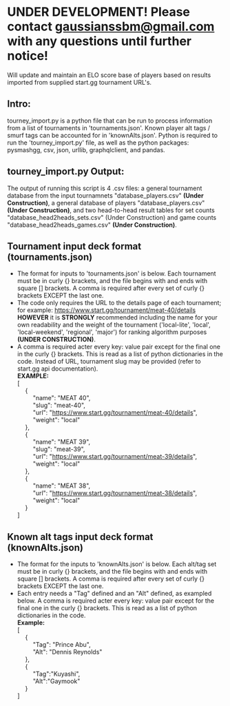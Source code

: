 # UNDER DEVELOPMENT! Please contact gaussianssbm@gmail.com with any questions until further notice!
Will update and maintain an ELO score base of players based on results imported from supplied start.gg tournament URL's.

## Intro:
tourney_import.py is a python file that can be run to process information from a list of tournaments in 'tournaments.json'. Known player alt tags / smurf tags can be accounted for in 'knownAlts.json'. Python is required to run the 'tourney_import.py' file, as well as the python packages: pysmashgg, csv, json, urllib, graphqlclient, and pandas.

## tourney_import.py Output:
The output of running this script is 4 .csv files: a general tournament database from the input tournamnets "database_players.csv" **(Under Construction)**, a general database of players "database_players.csv" **(Under Construction)**, and two head-to-head result tables for set counts "database_head2heads_sets.csv" (Under Construction) and game counts "database_head2heads_games.csv" **(Under Construction)**.

## Tournament input deck format (tournaments.json)
- The format for inputs to 'tournaments.json' is below. Each tournament must be in curly {} brackets, and the file begins with and ends with square [] brackets. A comma is required after every set of curly {} brackets EXCEPT the last one. 
- The code only requires the URL to the details page of each tournament; for example: https://www.start.gg/tournament/meat-40/details **HOWEVER** it is **STRONGLY** recommended including the name for your own readability and the weight of the tournament ('local-lite', 'local', 'local-weekend', 'regional', 'major') for ranking algorithm purposes **(UNDER CONSTRUCTION)**.   
- A comma is required acter every key: value pair except for the final one in the curly {} brackets. This is read as a list of python dictionaries in the code. Instead of URL, tournament slug may be provided (refer to start.gg api documentation).  
**EXAMPLE:**  
[  
&emsp; {  
&emsp; &emsp; "name": "MEAT 40",  
&emsp; &emsp; "slug": "meat-40",  
&emsp; &emsp; "url": "https://www.start.gg/tournament/meat-40/details",  
&emsp; &emsp; "weight": "local"  
&emsp; },  
&emsp; {  
&emsp; &emsp; "name": "MEAT 39",  
&emsp; &emsp; "slug": "meat-39",  
&emsp; &emsp; "url": "https://www.start.gg/tournament/meat-39/details",  
&emsp; &emsp; "weight": "local"  
&emsp; },  
&emsp; {  
&emsp; &emsp; "name": "MEAT 38",  
&emsp; &emsp; "url": "https://www.start.gg/tournament/meat-38/details",  
&emsp; &emsp; "weight": "local"  
&emsp; }  
]  

## Known alt tags input deck format (knownAlts.json)
- The format for the inputs to 'knownAlts.json' is below. Each alt/tag set must be in curly {} brackets, and the file begins with and ends with square [] brackets. A comma is required after every set of curly {} brackets EXCEPT the last one.  
- Each entry needs a "Tag" defined and an "Alt" defined, as exampled below. A comma is required acter every key: value pair except for the final one in the curly {} brackets. This is read as a list of python dictionaries in the code.  
**Example:**  
[  
&emsp; {  
&emsp; &emsp; "Tag": "Prince Abu",  
&emsp; &emsp; "Alt": "Dennis Reynolds"  
&emsp; },  
&emsp; {  
&emsp; &emsp; "Tag":"Kuyashi",  
&emsp; &emsp; "Alt":"Gaymook"  
&emsp; }  
] 

